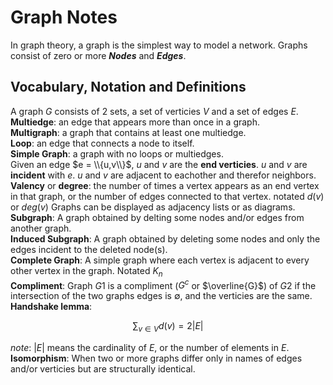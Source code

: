 # Graph Notes
In graph theory, a graph is the simplest way to model a network.  Graphs consist of zero or more ***Nodes*** and ***Edges***.
## Vocabulary, Notation and Definitions
A graph $G$ consists of $2$ sets, a set of verticies $V$ and a set of edges $E$.  
**Multiedge**: an edge that appears more than once in a graph.  
**Multigraph**: a graph that contains at least one multiedge.  
**Loop**: an edge that connects a node to itself.  
**Simple Graph**: a graph with no loops or multiedges.  
Given an edge $e = \\{u,v\\}$, $u$ and $v$ are the **end verticies**.  $u$ and $v$ are **incident** with $e$.  $u$ and $v$ are adjacent to eachother and therefor neighbors.  
**Valency** or **degree**: the number of times a vertex appears as an end vertex in that graph, or the number of edges connected to that vertex. notated $d(v)$ or $deg(v)$
Graphs can be displayed as adjacency lists or as diagrams.  
**Subgraph**: A graph obtained by delting some nodes and/or edges from another graph.  
**Induced Subgraph**: A graph obtained by deleting some nodes and only the edges incident to the deleted node(s).  
**Complete Graph**: A simple graph where each vertex is adjacent to every other vertex in the graph.  Notated $K_n$  
**Compliment**: Graph $G1$ is a compliment ($G^c$ or $\overline{G}$) of $G2$ if the intersection of the two graphs edges is $\emptyset$, and the verticies are the same.  
**Handshake lemma**:
```math
\sum_{v \in V} d(v) = 2|E|
```
*note*: $|E|$ means the cardinality of $E$, or the number of elements in $E$.  
**Isomorphism**: When two or more graphs differ only in names of edges and/or verticies but are structurally identical.  





